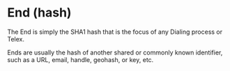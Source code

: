 End (hash)
==========

The End is simply the SHA1 hash that is the focus of any Dialing process or Telex.

Ends are usually the hash of another shared or commonly known identifier, such as a URL, email, handle, geohash, or key, etc.